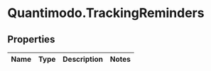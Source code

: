 # Quantimodo.TrackingReminders

## Properties
Name | Type | Description | Notes
------------ | ------------- | ------------- | -------------


